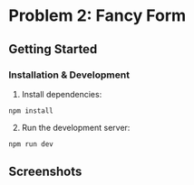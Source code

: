 # Problem 2: Fancy Form

## Getting Started

### Installation & Development

1. Install dependencies:
```
npm install
```

2. Run the development server:
```
npm run dev
```

## Screenshots
